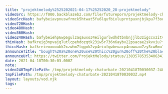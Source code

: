 ```yaml
---
title: "projektmelody%2525202021-04-17%25252020_28-projektmelody"
videoSrc: https://f000.backblazeb2.com/file/futureporn/projektmelody-chaturbate-2021-04-18.mp4
videoSrcHash: bafybeiavpnuswfrmck5htwat5fu6lqufbixluprntpuxnjbjkpu7f3oqqa
video720Hash: 
video480Hash: 
video360Hash: 
video240Hash: bafybeiehp6wp6gulzaqauxo34eilgurlwdhdtbnbnjjlb3zigccxzitv7m?filename=projektmelody-chaturbate-20210418T003003Z-240p.mp4
thinHash: bafkreig3npvajq7utlcpehdozqtk23iw5r736n6aybv22psacae2skvviu?filename=20210418T003003Z_thin.jpg
thiccHash: bafkreieoxooubk2xzwhm7tqgok2vp4eiufqwbeuacp4nuwuao7zy3cw6mu?filename=20210418T003003Z_thicc.jpg
announceTitle: "bought%20a%20one%20use%20thicc%20gun%20off%20the%20black%20market%20and%20I%20missed"
announceUrl: https://twitter.com/ProjektMelody/status/1383578535340634120
date: 2021-04-18T00:30:03.000Z
note: 
video240TmpFilePath: /tmp/projektmelody-chaturbate-20210418T003003Z-240p.mp4
tmpFilePath: /tmp/projektmelody-chaturbate-20210418T003003Z.mp4
layout: layouts/vod.njk
tags:
---
```

